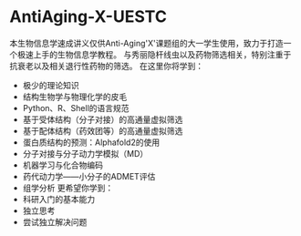 # AntiAging-X-UESTC
本生物信息学速成讲义仅供Anti-Aging'X'课题组的大一学生使用，致力于打造一个极速上手的生物信息学教程。
与秀丽隐杆线虫以及药物筛选相关，特别注重于抗衰老以及相关退行性药物的筛选。
在这里你将学到：
- 极少的理论知识
- 结构生物学与物理化学的皮毛
- Python、R、Shell的语言规范
- 基于受体结构（分子对接）的高通量虚拟筛选
- 基于配体结构（药效团等）的高通量虚拟筛选
- 蛋白质结构的预测：Alphafold2的使用
- 分子对接与分子动力学模拟（MD）
- 机器学习与化合物编码
- 药代动力学——小分子的ADMET评估
- 组学分析
更希望你学到：
- 科研入门的基本能力
- 独立思考
- 尝试独立解决问题

